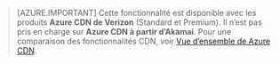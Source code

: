 > [AZURE.IMPORTANT] Cette fonctionnalité est disponible avec les produits **Azure CDN de Verizon** (Standard et Premium). Il n’est pas pris en charge sur **Azure CDN à partir d’Akamai**.  Pour une comparaison des fonctionnalités CDN, voir [Vue d’ensemble de Azure CDN](cdn-overview.md#azure-cdn-features). 